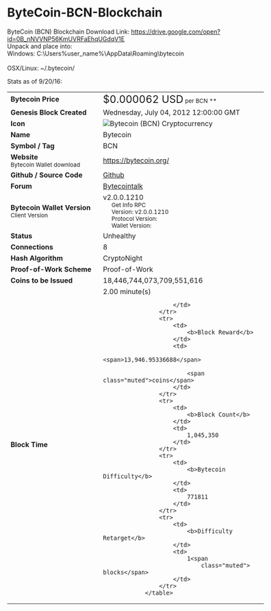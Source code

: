 # ByteCoin-BCN-Blockchain
ByteCoin (BCN) Blockchain Download Link: https://drive.google.com/open?id=0B_nNVVNP56KmUVRFaEhqUGdqV1E
<br>Unpack and place into:
<br>Windows: C:\Users\%user_name%\AppData\Roaming\bytecoin\
<br>OSX/Linux: ~/.bytecoin/


Stats as of 9/20/16:

<table class="table table-striped table-bordered" style="width: 600px;">
                    <tr>
                        <td>
                            <b>Bytecoin Price</b>
                        </td>
                        <td>
                                <span style="font-size: 18pt;">$0.000062 USD</span> <small>per BCN **</small>
                        </td>
                    </tr>
                    <tr>
                        <td>
                            <b>Genesis Block Created</b>
                        </td>
                        <td>Wednesday, July 04, 2012 12:00:00 GMT
                        </td>
                    </tr>
                    <tr>
                        <td style="width: 200px;">
                            <b>Icon</b>
                        </td>
                        <td>
                            <img src="http://www.coinwarz.com/content/images/Bytecoin.png" alt="Bytecoin (BCN) Cryptocurrency" />
                        </td>
                    </tr>
                    <tr>
                        <td>
                            <b>Name</b>
                        </td>
                        <td>Bytecoin
                        </td>
                    </tr>
                    <tr>
                        <td>
                            <b>Symbol / Tag</b>
                        </td>
                        <td>BCN
                        </td>
                    </tr>
                    <tr>
                        <td>
                            <b>Website</b><br />
                            <small>Bytecoin Wallet download <i class="icon-download"></i></small>
                        </td>
                        <td>
                                <a href="https://bytecoin.org/" target="_blank" class="link">https://bytecoin.org/</a>
                        </td>
                    </tr>
                    <tr>
                        <td>
                            <b>Github / Source Code</b>
                        </td>
                        <td>
                                <a href="https://github.com/amjuarez/bytecoin" target="_blank" class="link">Github</a>
                        </td>
                    </tr>
                    <tr>
                        <td>
                            <b>Forum</b>
                        </td>
                        <td>
                                <a href="https://bytecointalk.org/" target="_blank" class="link">Bytecointalk</a>
                        </td>
                    </tr>
                    <tr>
                        <td>
                            <b>Bytecoin Wallet Version</b><br />
                            <small>Client Version</small>
                        </td>
                        <td>v2.0.0.1210<br />
                            <div style="margin-left: 20px;">
                                <small class="muted">Get Info RPC</small><br />
                                <small class="muted">Version: </small><small>v2.0.0.1210</small><br />
                                <small class="muted">Protocol Version: </small><small></small><br />
                                <small class="muted">Wallet Version: </small><small></small><br />
                            </div>
                        </td>
                    </tr>
                    <tr>
                        <td style="width: 200px;">
                            <b>Status</b>
                        </td>
                        <td>Unhealthy
                        </td>
                    </tr>
                    <tr>
                        <td>
                            <b>Connections</b>
                        </td>
                        <td>8
                        </td>
                    </tr>
                    <tr>
                        <td>
                            <b>Hash Algorithm</b>
                        </td>
                        <td>CryptoNight
                        </td>
                    </tr>
                    <tr>
                        <td>
                            <b>Proof-of-Work Scheme</b>
                        </td>
                        <td>Proof-of-Work
                        </td>
                    </tr>
                    <tr>
                        <td>
                            <b>Coins to be Issued</b>
                        </td>
                        <td>
                                <span>18,446,744,073,709,551,616</span>
                        </td>
                    </tr>
                    <tr>
                        <td>
                            <b>Block Time</b>
                        </td>
                        <td>
                                <span>2.00 minute(s)</span> 

                        </td>
                    </tr>
                    <tr>
                        <td>
                            <b>Block Reward</b>
                        </td>
                        <td>
                                <span>13,946.95336688</span>

                            <span class="muted">coins</span>
                        </td>
                    </tr>
                    <tr>
                        <td>
                            <b>Block Count</b>
                        </td>
                        <td>
                            1,045,350
                        </td>
                    </tr>
                    <tr>
                        <td>
                            <b>Bytecoin Difficulty</b>
                        </td>
                        <td>
                            771811
                        </td>
                    </tr>
                    <tr>
                        <td>
                            <b>Difficulty Retarget</b>
                        </td>
                        <td>
                            1<span
                                class="muted"> blocks</span>
                        </td>
                    </tr>
                </table>
